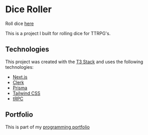 # Dice Roller

Roll dice [here](https://perryant-dice-roller.vercel.app/)

This is a project I built for rolling dice for TTRPG's.

## Technologies

This project was created with the [T3 Stack](https://create.t3.gg/) and uses the following technologies:

- [Next.js](https://nextjs.org)
- [Clerk](https://clerk.com/)
- [Prisma](https://prisma.io)
- [Tailwind CSS](https://tailwindcss.com)
- [tRPC](https://trpc.io)

## Portfolio

This is part of my [programming portfolio](https://perryant.github.io/)
